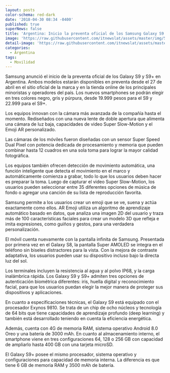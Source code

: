 ```yaml
---
layout: posts
color-schema: red-dark
date: '2018-04-30 08:34 -0400'
published: true
superNews: false
title: 'Argentina: Inicio la preventa oficial de los Samsung Galaxy S9 y S9+'
image: 'https://raw.githubusercontent.com/itnewslat/assets/master/img/540x320/S9p.jpg'
detail-image: 'https://raw.githubusercontent.com/itnewslat/assets/master/img/1024x680/S9g.jpg'
categories:
  - Argentina
tags:
  - Movilidad
---
```


Samsung anunció el inicio de la preventa oficial de los Galaxy S9 y S9+ en Argentina. Ambos modelos estarán disponibles en preventa desde el 27 de abril en el sitio oficial de la marca y en la tienda online de los principales minoristas y operadores del país. Los nuevos smartphones se podrán elegir en tres colores negro, gris y púrpura, desde 19.999 pesos para el S9 y 22.999 para el S9+.

Los equipos innovan con la cámara más avanzada de la compañía hasta el momento. Rediseñados con una nueva lente de doble apertura que alimenta una cámara de luz baja, capacidades de video Super Slow-Motion y el Emoji AR personalizado.

Las cámaras de los móviles fueron diseñadas con un sensor Super Speed Dual Pixel con potencia dedicada de procesamiento y memoria que pueden combinar hasta 12 cuadros en una sola toma para lograr la mayor calidad fotográfica.

Los equipos también ofrecen detección de movimiento automática, una función inteligente que detecta el movimiento en el marco y automáticamente comienza a grabar, todo lo que los usuarios deben hacer es preparar la toma. Luego de capturar el video Super Slow-Motion, los usuarios pueden seleccionar entre 35 diferentes opciones de música de fondo o agregar una canción de su lista de reproducción favorita.

Samsung permite a los usuarios crear un emoji que se ve, suena y actúa exactamente como ellos. AR Emoji utiliza un algoritmo de aprendizaje automático basado en datos, que analiza una imagen 2D del usuario y traza más de 100 características faciales para crear un modelo 3D que refleja e imita expresiones, como guiños y gestos, para una verdadera personalización.

El móvil cuenta nuevamente con la pantalla infinita de Samsung. Presentada por primera vez en el Galaxy S8, la pantalla Super AMOLED se integra en el teléfono sin biseles distractores para la vista. Con la mejora de contraste adaptativa, los usuarios pueden usar su dispositivo incluso bajo la directa luz del sol.

Los terminales incluyen la resistencia al agua y al polvo IP68, y la carga inalámbrica rápida. Los Galaxy S9 y S9+ admiten tres opciones de autenticación biométrica diferentes: iris, huella digital y reconocimiento facial, para que los usuarios puedan elegir la mejor manera de proteger sus dispositivos y aplicaciones.

En cuanto a especificaciones técnicas, el Galaxy S9 está equipado con el procesador Exynos 9810. Se trata de un chip de ocho núcleos y tecnología de 64 bits que tiene capacidades de aprendizaje profundo (deep learning) y también está desarrollado teniendo en cuenta la eficiencia energética.

Además, cuenta con 4G de memoria RAM, sistema operativo Android 8.0 Oreo y una batería de 3000 mAh. En cuanto al almacenamiento interno, el smartphone viene en tres configuraciones 64, 128 o 256 GB con capacidad de ampliarlo hasta 400 GB con una tarjeta microSD.

El Galaxy S9+ posee el mismo procesador, sistema operativo y configuraciones para capacidad de memoria interna. La diferencia es que tiene 6 GB de memoria RAM y 3500 mAh de batería.
